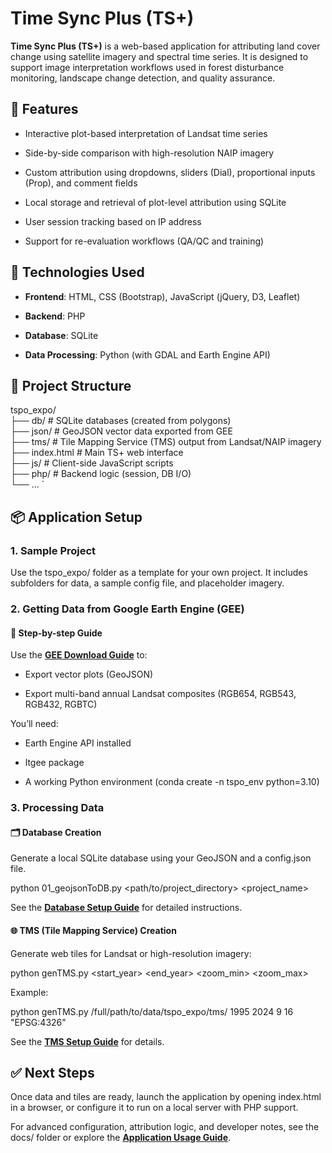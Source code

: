 Time Sync Plus (TS+)
====================

**Time Sync Plus (TS+)** is a web-based application for attributing land cover change using satellite imagery and spectral time series. It is designed to support image interpretation workflows used in forest disturbance monitoring, landscape change detection, and quality assurance.

🚀 Features
-----------

*   Interactive plot-based interpretation of Landsat time series
    
*   Side-by-side comparison with high-resolution NAIP imagery
    
*   Custom attribution using dropdowns, sliders (Dial), proportional inputs (Prop), and comment fields
    
*   Local storage and retrieval of plot-level attribution using SQLite
    
*   User session tracking based on IP address
    
*   Support for re-evaluation workflows (QA/QC and training)
    

🧰 Technologies Used
--------------------

*   **Frontend**: HTML, CSS (Bootstrap), JavaScript (jQuery, D3, Leaflet)
    
*   **Backend**: PHP
    
*   **Database**: SQLite
    
*   **Data Processing**: Python (with GDAL and Earth Engine API)
    

📁 Project Structure
--------------------

tspo_expo/  
├── db/          # SQLite databases (created from polygons)  
├── json/        # GeoJSON vector data exported from GEE  
├── tms/         # Tile Mapping Service (TMS) output from Landsat/NAIP imagery  
├── index.html   # Main TS+ web interface  
├── js/          # Client-side JavaScript scripts  
├── php/         # Backend logic (session, DB I/O)  
└── ...   `

📦 Application Setup
--------------------

### 1\. Sample Project

Use the tspo\_expo/ folder as a template for your own project. It includes subfolders for data, a sample config file, and placeholder imagery.

### 2\. Getting Data from Google Earth Engine (GEE)

#### 📜 Step-by-step Guide

Use the [**GEE Download Guide**](https://docs.google.com/document/d/1WHB4dLyNp7HPP0HzTNYDuahF72p4uu0iXMqxSVk8x1U/edit?usp=sharing) to:

*   Export vector plots (GeoJSON)
    
*   Export multi-band annual Landsat composites (RGB654, RGB543, RGB432, RGBTC)
    

You’ll need:

*   Earth Engine API installed
    
*   ltgee package
    
*   A working Python environment (conda create -n tspo\_env python=3.10)
    

### 3\. Processing Data

#### 🗂️ Database Creation

Generate a local SQLite database using your GeoJSON and a config.json file.

python 01_geojsonToDB.py <path/to/project_directory> <project_name>

See the [**Database Setup Guide**](https://docs.google.com/document/d/1683P2U8Tjl44f7DtZCGS2aevfe6RxPncGUj4Dvv_5bk/edit?usp=sharing) for detailed instructions.

#### 🌐 TMS (Tile Mapping Service) Creation

Generate web tiles for Landsat or high-resolution imagery:

python genTMS.py <rasterPath> <start_year> <end_year> <zoom_min> <zoom_max> <epsg>

Example:

python genTMS.py /full/path/to/data/tspo_expo/tms/ 1995 2024 9 16 "EPSG:4326"

See the [**TMS Setup Guide**](https://docs.google.com/document/d/1So7F4NMLxInFoV7QiWdKFt7wowkbC6uPCpWl6Og-OLo/edit?usp=sharing) for details.

✅ Next Steps
------------

Once data and tiles are ready, launch the application by opening index.html in a browser, or configure it to run on a local server with PHP support.

For advanced configuration, attribution logic, and developer notes, see the docs/ folder or explore the [**Application Usage Guide**](#).
